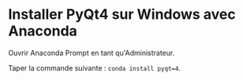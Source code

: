 # Installer PyQt4 sur Windows avec Anaconda

Ouvrir Anaconda Prompt en tant qu'Administrateur.

Taper la commande suivante : `conda install pyqt=4`.

